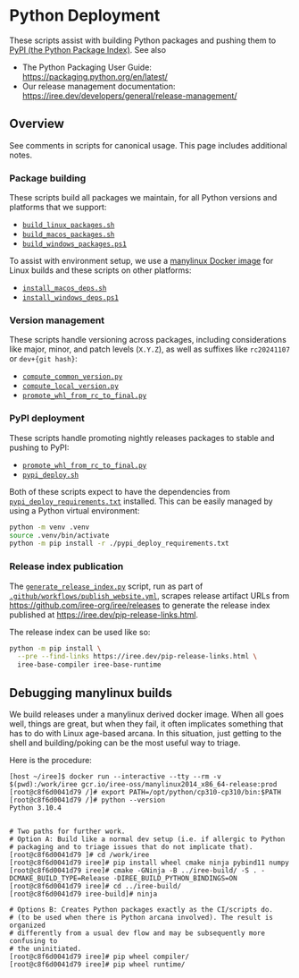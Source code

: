 # Python Deployment

These scripts assist with building Python packages and pushing them to
[PyPI (the Python Package Index)](https://pypi.org/). See also

* The Python Packaging User Guide: <https://packaging.python.org/en/latest/>
* Our release management documentation:
  https://iree.dev/developers/general/release-management/

## Overview

See comments in scripts for canonical usage. This page includes additional
notes.

### Package building

These scripts build all packages we maintain, for all Python versions and
platforms that we support:

* [`build_linux_packages.sh`](./build_linux_packages.sh)
* [`build_macos_packages.sh`](./build_macos_packages.sh)
* [`build_windows_packages.ps1`](./build_windows_packages.ps1)

To assist with environment setup, we use a
[manylinux Docker image](https://github.com/iree-org/base-docker-images/blob/main/dockerfiles/manylinux_x86_64.Dockerfile)
for Linux builds and these scripts on other platforms:

* [`install_macos_deps.sh`](./install_macos_deps.sh)
* [`install_windows_deps.ps1`](./install_windows_deps.ps1)

### Version management

These scripts handle versioning across packages, including considerations like
major, minor, and patch levels (`X.Y.Z`), as well as suffixes like
`rc20241107` or `dev+{git hash}`:

* [`compute_common_version.py`](./compute_common_version.py)
* [`compute_local_version.py`](./compute_local_version.py)
* [`promote_whl_from_rc_to_final.py`](./promote_whl_from_rc_to_final.py)

### PyPI deployment

These scripts handle promoting nightly releases packages to stable and pushing
to PyPI:

* [`promote_whl_from_rc_to_final.py`](./promote_whl_from_rc_to_final.py)
* [`pypi_deploy.sh`](./pypi_deploy.sh)

Both of these scripts expect to have the dependencies from
[`pypi_deploy_requirements.txt`](./pypi_deploy_requirements.txt) installed.
This can be easily managed by using a Python virtual environment:

```bash
python -m venv .venv
source .venv/bin/activate
python -m pip install -r ./pypi_deploy_requirements.txt
```

### Release index publication

The [`generate_release_index.py`](./generate_release_index.py) script,
run as part of
[`.github/workflows/publish_website.yml`](../../.github/workflows/publish_website.yml),
scrapes release artifact URLs from https://github.com/iree-org/iree/releases to
generate the release index published at https://iree.dev/pip-release-links.html.

The release index can be used like so:

```bash
python -m pip install \
  --pre --find-links https://iree.dev/pip-release-links.html \
  iree-base-compiler iree-base-runtime
```

## Debugging manylinux builds

We build releases under a manylinux derived docker image. When all goes well,
things are great, but when they fail, it often implicates something that has
to do with Linux age-based arcana. In this situation, just getting to the
shell and building/poking can be the most useful way to triage.

Here is the procedure:

```
[host ~/iree]$ docker run --interactive --tty --rm -v $(pwd):/work/iree gcr.io/iree-oss/manylinux2014_x86_64-release:prod
[root@c8f6d0041d79 /]# export PATH=/opt/python/cp310-cp310/bin:$PATH
[root@c8f6d0041d79 /]# python --version
Python 3.10.4


# Two paths for further work.
# Option A: Build like a normal dev setup (i.e. if allergic to Python
# packaging and to triage issues that do not implicate that).
[root@c8f6d0041d79 ]# cd /work/iree
[root@c8f6d0041d79 iree]# pip install wheel cmake ninja pybind11 numpy
[root@c8f6d0041d79 iree]# cmake -GNinja -B ../iree-build/ -S . -DCMAKE_BUILD_TYPE=Release -DIREE_BUILD_PYTHON_BINDINGS=ON
[root@c8f6d0041d79 iree]# cd ../iree-build/
[root@c8f6d0041d79 iree-build]# ninja

# Options B: Creates Python packages exactly as the CI/scripts do.
# (to be used when there is Python arcana involved). The result is organized
# differently from a usual dev flow and may be subsequently more confusing to
# the uninitiated.
[root@c8f6d0041d79 iree]# pip wheel compiler/
[root@c8f6d0041d79 iree]# pip wheel runtime/
```
